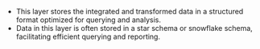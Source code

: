 - This layer stores the integrated and transformed data in a structured format optimized for querying and analysis.
- Data in this layer is often stored in a star schema or snowflake schema, facilitating efficient querying and reporting.